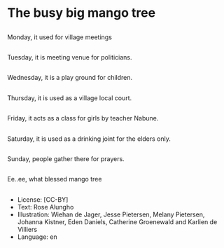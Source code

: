 # The busy big mango tree

##
Monday, it used for
village meetings

##
Tuesday, it is meeting venue for
politicians.

##
Wednesday, it is a play ground for
children.

##
Thursday, it is used as a village
local court.

##
Friday, it acts as a class
for girls by teacher
Nabune.

##
Saturday, it is used as a drinking
joint for the elders only.

##
Sunday, people gather there for
prayers.

##
Ee..ee, what blessed mango tree

##
* License: [CC-BY]
* Text: Rose Alungho
* Illustration: Wiehan de Jager, Jesse Pietersen, Melany Pietersen, Johanna Kistner, Eden Daniels, Catherine Groenewald and Karlien de Villiers
* Language: en
